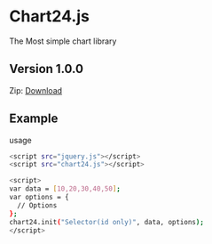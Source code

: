 # Chart24.js
The Most simple chart library

## Version 1.0.0
Zip: [Download](https://github.com/ohwhos/chart24.js/archive/master.zip)

## Example
usage
```sh
<script src="jquery.js"></script>
<script src="chart24.js"></script>

<script>
var data = [10,20,30,40,50];
var options = {
  // Options
};
chart24.init("Selector(id only)", data, options);
</script>
```
